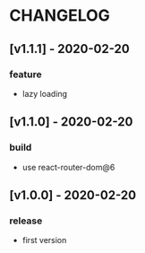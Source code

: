 # CHANGELOG

## [v1.1.1] - 2020-02-20

### feature

- lazy loading

## [v1.1.0] - 2020-02-20

### build

- use react-router-dom@6

## [v1.0.0] - 2020-02-20

### release

- first version
